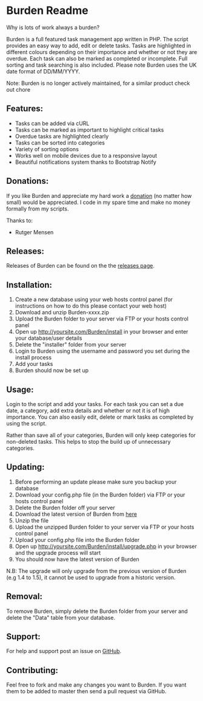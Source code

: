 Burden Readme
================

Why is lots of work always a burden?

Burden is a full featured task management app written in PHP. The script provides an easy way to add, edit or delete tasks. Tasks are highlighted in different colours depending on their importance and whether or not they are overdue. Each task can also be marked as completed or incomplete. Full sorting and task searching is also included. Please note Burden uses the UK date format of DD/MM/YYYY.

Note: Burden is no longer actively maintained, for a similar product check out chore

Features:
---------

* Tasks can be added via cURL
* Tasks can be marked as important to highlight critical tasks
* Overdue tasks are highlighted clearly
* Tasks can be sorted into categories
* Variety of sorting options
* Works well on mobile devices due to a responsive layout
* Beautiful notifications system thanks to Bootstrap Notify

Donations:
------------

If you like Burden and appreciate my hard work a [donation](https://www.paypal.com/cgi-bin/webscr?cmd=_s-xclick&hosted_button_id=UYWJXFX6M4ADW) (no matter how small) would be appreciated. I code in my spare time and make no money formally from my scripts.

Thanks to:

* Rutger Mensen

Releases:
------------

Releases of Burden can be found on the the [releases page](https://github.com/joshf/Burden/releases).

Installation:
-------------

1. Create a new database using your web hosts control panel (for instructions on how to do this please contact your web host)
2. Download and unzip Burden-xxxx.zip
3. Upload the Burden folder to your server via FTP or your hosts control panel
4. Open up http://yoursite.com/Burden/install in your browser and enter your database/user details
5. Delete the "installer" folder from your server
6. Login to Burden using the username and password you set during the install process
7. Add your tasks
8. Burden should now be set up

Usage:
------

Login to the script and add your tasks. For each task you can set a due date, a category, add extra details and whether or not it is of high importance. You can also easily edit, delete or mark tasks as completed by using the script.

Rather than save all of your categories, Burden will only keep categories for non-deleted tasks. This helps to stop the build up of unnecessary categories.

Updating:
---------

1. Before performing an update please make sure you backup your database
2. Download your config.php file (in the Burden folder) via FTP or your hosts control panel
3. Delete the Burden folder off your server
4. Download the latest version of Burden from [here](https://github.com/joshf/Burden/releases)
5. Unzip the file
6. Upload the unzipped Burden folder to your server via FTP or your hosts control panel
7. Upload your config.php file into the Burden folder
4. Open up http://yoursite.com/Burden/install/upgrade.php in your browser and the upgrade process will start
9. You should now have the latest version of Burden

N.B: The upgrade will only upgrade from the previous version of Burden (e.g 1.4 to 1.5), it cannot be used to upgrade from a historic version.

Removal:
--------

To remove Burden, simply delete the Burden folder from your server and delete the "Data" table from your database.

Support:
-------------

For help and support post an issue on [GitHub](https://github.com/joshf/Burden/issues).

Contributing:
-------------

Feel free to fork and make any changes you want to Burden. If you want them to be added to master then send a pull request via GitHub.
